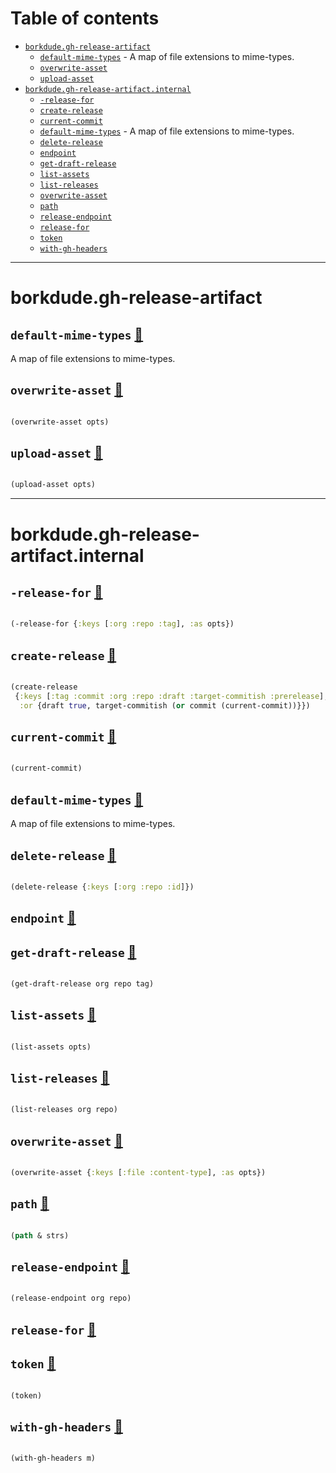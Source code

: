 # Table of contents
-  [`borkdude.gh-release-artifact`](#borkdude.gh-release-artifact) 
    -  [`default-mime-types`](#borkdude.gh-release-artifact/default-mime-types) - A map of file extensions to mime-types.
    -  [`overwrite-asset`](#borkdude.gh-release-artifact/overwrite-asset)
    -  [`upload-asset`](#borkdude.gh-release-artifact/upload-asset)
-  [`borkdude.gh-release-artifact.internal`](#borkdude.gh-release-artifact.internal) 
    -  [`-release-for`](#borkdude.gh-release-artifact.internal/-release-for)
    -  [`create-release`](#borkdude.gh-release-artifact.internal/create-release)
    -  [`current-commit`](#borkdude.gh-release-artifact.internal/current-commit)
    -  [`default-mime-types`](#borkdude.gh-release-artifact.internal/default-mime-types) - A map of file extensions to mime-types.
    -  [`delete-release`](#borkdude.gh-release-artifact.internal/delete-release)
    -  [`endpoint`](#borkdude.gh-release-artifact.internal/endpoint)
    -  [`get-draft-release`](#borkdude.gh-release-artifact.internal/get-draft-release)
    -  [`list-assets`](#borkdude.gh-release-artifact.internal/list-assets)
    -  [`list-releases`](#borkdude.gh-release-artifact.internal/list-releases)
    -  [`overwrite-asset`](#borkdude.gh-release-artifact.internal/overwrite-asset)
    -  [`path`](#borkdude.gh-release-artifact.internal/path)
    -  [`release-endpoint`](#borkdude.gh-release-artifact.internal/release-endpoint)
    -  [`release-for`](#borkdude.gh-release-artifact.internal/release-for)
    -  [`token`](#borkdude.gh-release-artifact.internal/token)
    -  [`with-gh-headers`](#borkdude.gh-release-artifact.internal/with-gh-headers)

-----
# <a name="borkdude.gh-release-artifact">borkdude.gh-release-artifact</a>






## <a name="borkdude.gh-release-artifact/default-mime-types">`default-mime-types`</a> [:page_facing_up:](https://github.com/borkdude/gh-release-artifact/blob/main/src/borkdude/gh_release_artifact.clj#L12-L107)
<a name="borkdude.gh-release-artifact/default-mime-types"></a>

A map of file extensions to mime-types.

## <a name="borkdude.gh-release-artifact/overwrite-asset">`overwrite-asset`</a> [:page_facing_up:](https://github.com/borkdude/gh-release-artifact/blob/main/src/borkdude/gh_release_artifact.clj#L109-L110)
<a name="borkdude.gh-release-artifact/overwrite-asset"></a>
``` clojure

(overwrite-asset opts)
```


## <a name="borkdude.gh-release-artifact/upload-asset">`upload-asset`</a> [:page_facing_up:](https://github.com/borkdude/gh-release-artifact/blob/main/src/borkdude/gh_release_artifact.clj#L112-L113)
<a name="borkdude.gh-release-artifact/upload-asset"></a>
``` clojure

(upload-asset opts)
```


-----
# <a name="borkdude.gh-release-artifact.internal">borkdude.gh-release-artifact.internal</a>






## <a name="borkdude.gh-release-artifact.internal/-release-for">`-release-for`</a> [:page_facing_up:](https://github.com/borkdude/gh-release-artifact/blob/main/src/borkdude/gh_release_artifact/internal.clj#L62-L77)
<a name="borkdude.gh-release-artifact.internal/-release-for"></a>
``` clojure

(-release-for {:keys [:org :repo :tag], :as opts})
```


## <a name="borkdude.gh-release-artifact.internal/create-release">`create-release`</a> [:page_facing_up:](https://github.com/borkdude/gh-release-artifact/blob/main/src/borkdude/gh_release_artifact/internal.clj#L41-L57)
<a name="borkdude.gh-release-artifact.internal/create-release"></a>
``` clojure

(create-release
 {:keys [:tag :commit :org :repo :draft :target-commitish :prerelease],
  :or {draft true, target-commitish (or commit (current-commit))}})
```


## <a name="borkdude.gh-release-artifact.internal/current-commit">`current-commit`</a> [:page_facing_up:](https://github.com/borkdude/gh-release-artifact/blob/main/src/borkdude/gh_release_artifact/internal.clj#L36-L39)
<a name="borkdude.gh-release-artifact.internal/current-commit"></a>
``` clojure

(current-commit)
```


## <a name="borkdude.gh-release-artifact.internal/default-mime-types">`default-mime-types`</a> [:page_facing_up:](https://github.com/borkdude/gh-release-artifact/blob/main/src/borkdude/gh_release_artifact/internal.clj#L88-L183)
<a name="borkdude.gh-release-artifact.internal/default-mime-types"></a>

A map of file extensions to mime-types.

## <a name="borkdude.gh-release-artifact.internal/delete-release">`delete-release`</a> [:page_facing_up:](https://github.com/borkdude/gh-release-artifact/blob/main/src/borkdude/gh_release_artifact/internal.clj#L59-L60)
<a name="borkdude.gh-release-artifact.internal/delete-release"></a>
``` clojure

(delete-release {:keys [:org :repo :id]})
```


## <a name="borkdude.gh-release-artifact.internal/endpoint">`endpoint`</a> [:page_facing_up:](https://github.com/borkdude/gh-release-artifact/blob/main/src/borkdude/gh_release_artifact/internal.clj#L12-L12)
<a name="borkdude.gh-release-artifact.internal/endpoint"></a>

## <a name="borkdude.gh-release-artifact.internal/get-draft-release">`get-draft-release`</a> [:page_facing_up:](https://github.com/borkdude/gh-release-artifact/blob/main/src/borkdude/gh_release_artifact/internal.clj#L31-L34)
<a name="borkdude.gh-release-artifact.internal/get-draft-release"></a>
``` clojure

(get-draft-release org repo tag)
```


## <a name="borkdude.gh-release-artifact.internal/list-assets">`list-assets`</a> [:page_facing_up:](https://github.com/borkdude/gh-release-artifact/blob/main/src/borkdude/gh_release_artifact/internal.clj#L81-L85)
<a name="borkdude.gh-release-artifact.internal/list-assets"></a>
``` clojure

(list-assets opts)
```


## <a name="borkdude.gh-release-artifact.internal/list-releases">`list-releases`</a> [:page_facing_up:](https://github.com/borkdude/gh-release-artifact/blob/main/src/borkdude/gh_release_artifact/internal.clj#L25-L29)
<a name="borkdude.gh-release-artifact.internal/list-releases"></a>
``` clojure

(list-releases org repo)
```


## <a name="borkdude.gh-release-artifact.internal/overwrite-asset">`overwrite-asset`</a> [:page_facing_up:](https://github.com/borkdude/gh-release-artifact/blob/main/src/borkdude/gh_release_artifact/internal.clj#L185-L227)
<a name="borkdude.gh-release-artifact.internal/overwrite-asset"></a>
``` clojure

(overwrite-asset {:keys [:file :content-type], :as opts})
```


## <a name="borkdude.gh-release-artifact.internal/path">`path`</a> [:page_facing_up:](https://github.com/borkdude/gh-release-artifact/blob/main/src/borkdude/gh_release_artifact/internal.clj#L14-L15)
<a name="borkdude.gh-release-artifact.internal/path"></a>
``` clojure

(path & strs)
```


## <a name="borkdude.gh-release-artifact.internal/release-endpoint">`release-endpoint`</a> [:page_facing_up:](https://github.com/borkdude/gh-release-artifact/blob/main/src/borkdude/gh_release_artifact/internal.clj#L17-L18)
<a name="borkdude.gh-release-artifact.internal/release-endpoint"></a>
``` clojure

(release-endpoint org repo)
```


## <a name="borkdude.gh-release-artifact.internal/release-for">`release-for`</a> [:page_facing_up:](https://github.com/borkdude/gh-release-artifact/blob/main/src/borkdude/gh_release_artifact/internal.clj#L79-L79)
<a name="borkdude.gh-release-artifact.internal/release-for"></a>

## <a name="borkdude.gh-release-artifact.internal/token">`token`</a> [:page_facing_up:](https://github.com/borkdude/gh-release-artifact/blob/main/src/borkdude/gh_release_artifact/internal.clj#L10-L10)
<a name="borkdude.gh-release-artifact.internal/token"></a>
``` clojure

(token)
```


## <a name="borkdude.gh-release-artifact.internal/with-gh-headers">`with-gh-headers`</a> [:page_facing_up:](https://github.com/borkdude/gh-release-artifact/blob/main/src/borkdude/gh_release_artifact/internal.clj#L20-L23)
<a name="borkdude.gh-release-artifact.internal/with-gh-headers"></a>
``` clojure

(with-gh-headers m)
```

